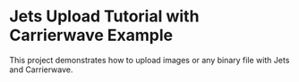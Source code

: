 # Jets Upload Tutorial with Carrierwave Example

This project demonstrates how to upload images or any binary file with Jets and Carrierwave.
